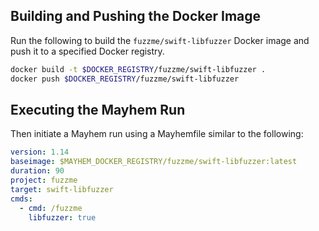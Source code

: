 ## Building and Pushing the Docker Image

Run the following to build the `fuzzme/swift-libfuzzer` Docker image and push it to a specified Docker registry.

```sh
docker build -t $DOCKER_REGISTRY/fuzzme/swift-libfuzzer .
docker push $DOCKER_REGISTRY/fuzzme/swift-libfuzzer
```

## Executing the Mayhem Run

Then initiate a Mayhem run using a Mayhemfile similar to the following:

```yaml
version: 1.14
baseimage: $MAYHEM_DOCKER_REGISTRY/fuzzme/swift-libfuzzer:latest
duration: 90
project: fuzzme
target: swift-libfuzzer
cmds:
  - cmd: /fuzzme
    libfuzzer: true
```
